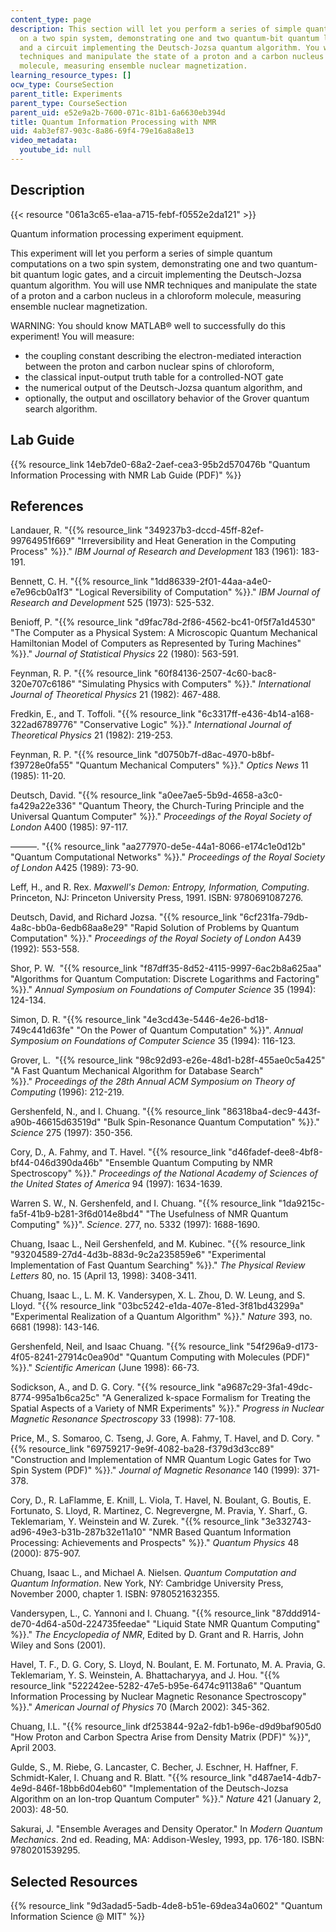 ```yaml
---
content_type: page
description: This section will let you perform a series of simple quantum computations
  on a two spin system, demonstrating one and two quantum-bit quantum logic gates,
  and a circuit implementing the Deutsch-Jozsa quantum algorithm. You will use NMR
  techniques and manipulate the state of a proton and a carbon nucleus in a chloroform
  molecule, measuring ensemble nuclear magnetization.
learning_resource_types: []
ocw_type: CourseSection
parent_title: Experiments
parent_type: CourseSection
parent_uid: e52e9a2b-7600-071c-81b1-6a6630eb394d
title: Quantum Information Processing with NMR
uid: 4ab3ef87-903c-8a86-69f4-79e16a8a8e13
video_metadata:
  youtube_id: null
---
```


Description
-----------

{{< resource "061a3c65-e1aa-a715-febf-f0552e2da121" >}}

Quantum information processing experiment equipment.

This experiment will let you perform a series of simple quantum computations on a two spin system, demonstrating one and two quantum-bit quantum logic gates, and a circuit implementing the Deutsch-Jozsa quantum algorithm. You will use NMR techniques and manipulate the state of a proton and a carbon nucleus in a chloroform molecule, measuring ensemble nuclear magnetization.

WARNING: You should know MATLAB® well to successfully do this experiment! You will measure:

*   the coupling constant describing the electron-mediated interaction between the proton and carbon nuclear spins of chloroform,
*   the classical input-output truth table for a controlled-NOT gate
*   the numerical output of the Deutsch-Jozsa quantum algorithm, and
*   optionally, the output and oscillatory behavior of the Grover quantum search algorithm.

Lab Guide
---------

{{% resource_link 14eb7de0-68a2-2aef-cea3-95b2d570476b "Quantum Information Processing with NMR Lab Guide (PDF)" %}}

References
----------

Landauer, R. "{{% resource_link "349237b3-dccd-45ff-82ef-99764951f669" "Irreversibility and Heat Generation in the Computing Process" %}}." _IBM Journal of Research and Development_ 183 (1961): 183-191.

Bennett, C. H. "{{% resource_link "1dd86339-2f01-44aa-a4e0-e7e96cb0a1f3" "Logical Reversibility of Computation" %}}." _IBM Journal of Research and Development_ 525 (1973): 525-532.

Benioff, P. "{{% resource_link "d9fac78d-2f86-4562-bc41-0f5f7a1d4530" "The Computer as a Physical System: A Microscopic Quantum Mechanical Hamiltonian Model of Computers as Represented by Turing Machines" %}}." _Journal of Statistical Physics_ 22 (1980): 563-591.

Feynman, R. P. "{{% resource_link "60f84136-2507-4c60-bac8-320e707c6186" "Simulating Physics with Computers" %}}." _International Journal of Theoretical Physics_ 21 (1982): 467-488.

Fredkin, E., and T. Toffoli. "{{% resource_link "6c3317ff-e436-4b14-a168-322ad6789776" "Conservative Logic" %}}." _International Journal of Theoretical Physics_ 21 (1982): 219-253.

Feynman, R. P. "{{% resource_link "d0750b7f-d8ac-4970-b8bf-f39728e0fa55" "Quantum Mechanical Computers" %}}." _Optics News_ 11 (1985): 11-20.

Deutsch, David. "{{% resource_link "a0ee7ae5-5b9d-4658-a3c0-fa429a22e336" "Quantum Theory, the Church-Turing Principle and the Universal Quantum Computer" %}}." _Proceedings of the Royal Society of London_ A400 (1985): 97-117.

———. "{{% resource_link "aa277970-de5e-44a1-8066-e174c1e0d12b" "Quantum Computational Networks" %}}." _Proceedings of the Royal Society of London_ A425 (1989): 73-90.

Leff, H., and R. Rex. _Maxwell's Demon: Entropy, Information, Computing_. Princeton, NJ: Princeton University Press, 1991. ISBN: 9780691087276.

Deutsch, David, and Richard Jozsa. "{{% resource_link "6cf231fa-79db-4a8c-bb0a-6edb68aa8e29" "Rapid Solution of Problems by Quantum Computation" %}}." _Proceedings of the Royal Society of London_ A439 (1992): 553-558.

Shor, P. W.  "{{% resource_link "f87dff35-8d52-4115-9997-6ac2b8a625aa" "Algorithms for Quantum Computation: Discrete Logarithms and Factoring" %}}." _Annual Symposium on Foundations of Computer Science_ 35 (1994): 124-134.

Simon, D. R. "{{% resource_link "4e3cd43e-5446-4e26-bd18-749c441d63fe" "On the Power of Quantum Computation" %}}". _Annual Symposium on Foundations of Computer Science_ 35 (1994): 116-123.

Grover, L.  "{{% resource_link "98c92d93-e26e-48d1-b28f-455ae0c5a425" "A Fast Quantum Mechanical Algorithm for Database Search" %}}." _Proceedings of the 28th Annual ACM Symposium on Theory of Computing_ (1996): 212-219.

Gershenfeld, N., and I. Chuang. "{{% resource_link "86318ba4-dec9-443f-a90b-46615d63519d" "Bulk Spin-Resonance Quantum Computation" %}}." _Science_ 275 (1997): 350-356.

Cory, D., A. Fahmy, and T. Havel. "{{% resource_link "d46fadef-dee8-4bf8-bf44-046d390da46b" "Ensemble Quantum Computing by NMR Spectroscopy" %}}." _Proceedings of the National Academy of Sciences of the United States of America_ 94 (1997): 1634-1639.

Warren S. W., N. Gershenfeld, and I. Chuang. "{{% resource_link "1da9215c-fa5f-41b9-b281-3f6d014e8bd4" "The Usefulness of NMR Quantum Computing" %}}". _Science_. 277, no. 5332 (1997): 1688-1690.

Chuang, Isaac L., Neil Gershenfeld, and M. Kubinec. "{{% resource_link "93204589-27d4-4d3b-883d-9c2a235859e6" "Experimental Implementation of Fast Quantum Searching" %}}." _The Physical Review Letters_ 80, no. 15 (April 13, 1998): 3408-3411.

Chuang, Isaac L., L. M. K. Vandersypen, X. L. Zhou, D. W. Leung, and S. Lloyd. "{{% resource_link "03bc5242-e1da-407e-81ed-3f81bd43299a" "Experimental Realization of a Quantum Algorithm" %}}." _Nature_ 393, no. 6681 (1998): 143-146.

Gershenfeld, Neil, and Isaac Chuang. "{{% resource_link "54f296a9-d173-4f05-8241-27914c0ea90d" "Quantum Computing with Molecules (PDF)" %}}." _Scientific American_ (June 1998): 66-73.

Sodickson, A., and D. G. Cory. "{{% resource_link "a9687c29-3fa1-49dc-8774-995a1b6ca25c" "A Generalized k-space Formalism for Treating the Spatial Aspects of a Variety of NMR Experiments" %}}." _Progress in Nuclear Magnetic Resonance Spectroscopy_ 33 (1998): 77-108.

Price, M., S. Somaroo, C. Tseng, J. Gore, A. Fahmy, T. Havel, and D. Cory. "{{% resource_link "69759217-9e9f-4082-ba28-f379d3d3cc89" "Construction and Implementation of NMR Quantum Logic Gates for Two Spin System (PDF)" %}}." _Journal of Magnetic Resonance_ 140 (1999): 371-378.

Cory, D., R. LaFlamme, E. Knill, L. Viola, T. Havel, N. Boulant, G. Boutis, E. Fortunato, S. Lloyd, R. Martinez, C. Negrevergne, M. Pravia, Y. Sharf., G. Teklemariam, Y. Weinstein and W. Zurek. "{{% resource_link "3e332743-ad96-49e3-b31b-287b32e11a10" "NMR Based Quantum Information Processing: Achievements and Prospects" %}}." _Quantum Physics_ 48 (2000): 875-907.

Chuang, Isaac L., and Michael A. Nielsen. _Quantum Computation and Quantum Information_. New York, NY: Cambridge University Press, November 2000, chapter 1. ISBN: 9780521632355.

Vandersypen, L., C. Yannoni and I. Chuang. "{{% resource_link "87ddd914-de70-4d64-a50d-224735feedae" "Liquid State NMR Quantum Computing" %}}." _The Encyclopedia of NMR_, Edited by D. Grant and R. Harris, John Wiley and Sons (2001).

Havel, T. F., D. G. Cory, S. Lloyd, N. Boulant, E. M. Fortunato, M. A. Pravia, G. Teklemariam, Y. S. Weinstein, A. Bhattacharyya, and J. Hou. "{{% resource_link "522242ee-5282-47e5-b95e-6474c91138a6" "Quantum Information Processing by Nuclear Magnetic Resonance Spectroscopy" %}}." _American Journal of Physics_ 70 (March 2002): 345-362.

Chuang, I.L. "{{% resource_link df253844-92a2-fdb1-b96e-d9d9baf905d0 "How Proton and Carbon Spectra Arise from Density Matrix (PDF)" %}}", April 2003.

Gulde, S., M. Riebe, G. Lancaster, C. Becher, J. Eschner, H. Haffner, F. Schmidt-Kaler, I. Chuang and R. Blatt. "{{% resource_link "d487ae14-4db7-4e9d-846f-18bb6d04eb60" "Implementation of the Deutsch-Jozsa Algorithm on an Ion-trop Quantum Computer" %}}." _Nature_ 421 (January 2, 2003): 48-50.

Sakurai, J. "Ensemble Averages and Density Operator." In _Modern Quantum Mechanics_. 2nd ed. Reading, MA: Addison-Wesley, 1993, pp. 176-180. ISBN: 9780201539295.

Selected Resources
------------------

{{% resource_link "9d3adad5-5adb-4de8-b51e-69dea34a0602" "Quantum Information Science @ MIT" %}}